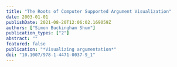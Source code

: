 ```yaml
---
title: "The Roots of Computer Supported Argument Visualization"
date: 2003-01-01
publishDate: 2021-08-20T12:06:02.169059Z
authors: ["Simon Buckingham Shum"]
publication_types: ["2"]
abstract: ""
featured: false
publication: "*Visualizing argumentation*"
doi: "10.1007/978-1-4471-0037-9_1"
---
```



